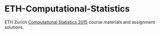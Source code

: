 # ETH-Computational-Statistics
ETH Zurich [Computational Statistics 2015](https://stat.ethz.ch/education/semesters/ss2015/CompStat) course materials and assignment solutions.
